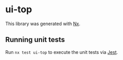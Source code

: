 # ui-top

This library was generated with [Nx](https://nx.dev).

## Running unit tests

Run `nx test ui-top` to execute the unit tests via [Jest](https://jestjs.io).
